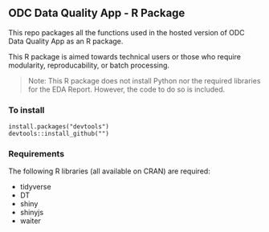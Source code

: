 ## ODC Data Quality App - R Package

This repo packages all the functions used in the hosted version of ODC Data Quality App as an R package.

This R package is aimed towards technical users or those who require modularity, reproducability, or batch processing.

> Note: This R package does not install Python nor the required libraries for the EDA Report. However, the code to do so is included.

### To install

```{r}
install.packages("devtools")
devtools::install_github("")
```

### Requirements

The following R libraries (all available on CRAN) are required:

- tidyverse
- DT
- shiny
- shinyjs
- waiter